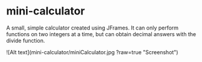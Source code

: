 # mini-calculator
A small, simple calculator created using JFrames. It can only perform functions on two integers at a time, but can obtain decimal answers with the divide function.

![Alt text](mini-calculator/miniCalculator.jpg ?raw=true "Screenshot")
